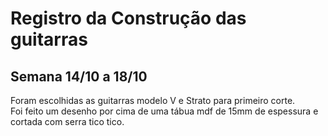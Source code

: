 # Registro da Construção das guitarras
## Semana 14/10 a 18/10
Foram escolhidas as guitarras modelo V e Strato para primeiro corte. <br>
Foi feito um desenho por cima de uma tábua mdf de 15mm de espessura e cortada com serra tico tico.

